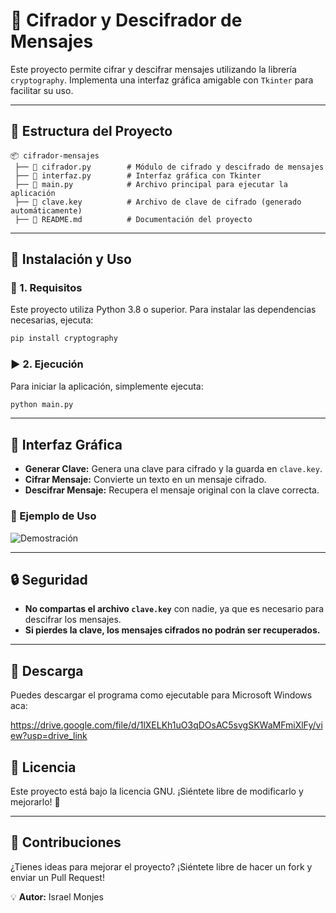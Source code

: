 # 🔐 Cifrador y Descifrador de Mensajes

Este proyecto permite cifrar y descifrar mensajes utilizando la librería `cryptography`. Implementa una interfaz gráfica amigable con `Tkinter` para facilitar su uso.

---

## 📂 Estructura del Proyecto

```
📦 cifrador-mensajes
 ├── 📜 cifrador.py        # Módulo de cifrado y descifrado de mensajes
 ├── 📜 interfaz.py        # Interfaz gráfica con Tkinter
 ├── 📜 main.py            # Archivo principal para ejecutar la aplicación
 ├── 🔑 clave.key          # Archivo de clave de cifrado (generado automáticamente)
 ├── 📜 README.md          # Documentación del proyecto
```

---

## 🚀 Instalación y Uso

### 🔧 1. Requisitos
Este proyecto utiliza Python 3.8 o superior. Para instalar las dependencias necesarias, ejecuta:

```sh
pip install cryptography
```

### ▶️ 2. Ejecución
Para iniciar la aplicación, simplemente ejecuta:

```sh
python main.py
```

---

## 🎨 Interfaz Gráfica

- **Generar Clave:** Genera una clave para cifrado y la guarda en `clave.key`.
- **Cifrar Mensaje:** Convierte un texto en un mensaje cifrado.
- **Descifrar Mensaje:** Recupera el mensaje original con la clave correcta.

### 🎥 Ejemplo de Uso

![Demostración](https://drive.google.com/file/d/1fUP4weSKIpQRQbSTb18E2fPIWFvfWwXR/view?usp=drive_link)


---

## 🔒 Seguridad
- **No compartas el archivo `clave.key`** con nadie, ya que es necesario para descifrar los mensajes.
- **Si pierdes la clave, los mensajes cifrados no podrán ser recuperados.**

---

## 🔗 Descarga

Puedes descargar el programa como ejecutable para Microsoft Windows aca:

https://drive.google.com/file/d/1lXELKh1uO3qDOsAC5svgSKWaMFmiXlFy/view?usp=drive_link

## 📜 Licencia
Este proyecto está bajo la licencia GNU. ¡Siéntete libre de modificarlo y mejorarlo! 🎉

---

## 🤝 Contribuciones
¿Tienes ideas para mejorar el proyecto? ¡Siéntete libre de hacer un fork y enviar un Pull Request!

💡 **Autor:** Israel Monjes
